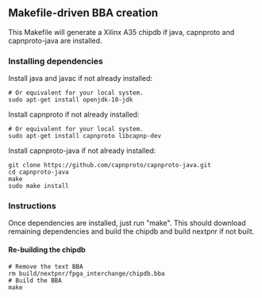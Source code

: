 ## Makefile-driven BBA creation

This Makefile will generate a Xilinx A35 chipdb if java, capnproto and
capnproto-java are installed.

### Installing dependencies

Install java and javac if not already installed:
```
# Or equivalent for your local system.
sudo apt-get install openjdk-10-jdk
```

Install capnproto if not already installed:
```
# Or equivalent for your local system.
sudo apt-get install capnproto libcapnp-dev
```

Install capnproto-java if not already installed:
```
git clone https://github.com/capnproto/capnproto-java.git
cd capnproto-java
make
sudo make install
```

### Instructions

Once dependencies are installed, just run "make".  This should download
remaining dependencies and build the chipdb and build nextpnr if not built.

#### Re-building the chipdb

```
# Remove the text BBA
rm build/nextpnr/fpga_interchange/chipdb.bba
# Build the BBA
make
```

